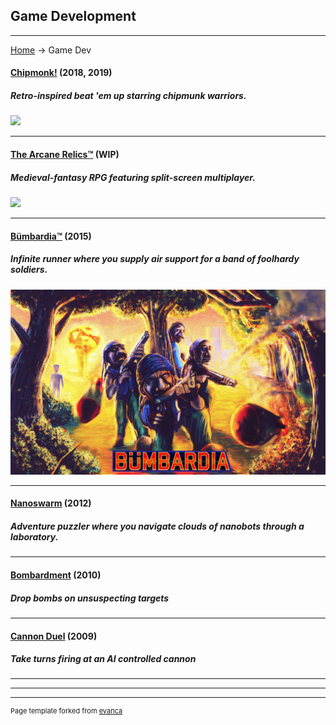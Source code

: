 ## Game Development

---
[Home](/) -> Game Dev

#### [Chipmonk!](/chipmonk) (2018, 2019)
##### Retro-inspired beat 'em up starring chipmunk warriors.
[<img src="https://media.indiedb.com/images/presskit/1/2/1054/Chipmonk_Cover_Art_ReallyWide.1.png?raw=true"/>](/chipmonk)

---
#### [The Arcane Relics™](/tar) (WIP)
##### Medieval-fantasy RPG featuring split-screen multiplayer.
[<img src="https://media.indiedb.com/images/members/4/3265/3264780/profile/TAR_Icon_Banner.png?raw=true"/>](/tar)

---
#### [Bümbardia™](/bumbardia) (2015)
##### Infinite runner where you supply air support for a band of foolhardy soldiers.
[<img src="images/digital_art/bumbardia.jpg?raw=true"/>](/bumbardia)

---
#### [Nanoswarm](/nanoswarm) (2012)
##### Adventure puzzler where you navigate clouds of nanobots through a laboratory.

---
#### [Bombardment](/bombardment) (2010)
##### Drop bombs on unsuspecting targets

---
#### [Cannon Duel](/cannonduel) (2009)
##### Take turns firing at an AI controlled cannon

---


---

---
<p style="font-size:11px">Page template forked from <a href="https://github.com/evanca/quick-portfolio">evanca</a></p>
<!-- Remove above link if you don't want to attibute -->
